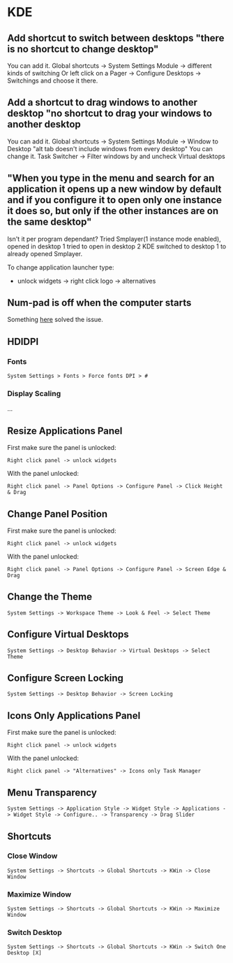 # KDE
## Add shortcut to switch between desktops "there is no shortcut to change desktop"
You can add it. Global shortcuts -> System Settings Module -> different kinds of switching Or left click on a Pager -> Configure Desktops -> Switchings and choose it there. 


## Add a shortcut to drag windows to another desktop "no shortcut to drag your windows to another desktop 
You can add it. Global shortcuts -> System Settings Module -> Window to Desktop "alt tab doesn't include windows from every desktop" You can change it. Task Switcher -> Filter windows by and uncheck Virtual desktops 

## "When you type in the menu and search for an application it opens up a new window by default and if you configure it to open only one instance it does so, but only if the other instances are on the same desktop" 

Isn't it per program dependant? Tried Smplayer(1 instance mode enabled), opened in desktop 1 tried to open in desktop 2 KDE switched to desktop 1 to already opened Smplayer. 

To change application launcher type:
- unlock widgets ->  right click logo ->  alternatives

## Num-pad is off when the computer starts
Something [here](https://forum.manjaro.org/t/solved-how-to-turn-on-numlock-on-boot-on-plasma/8301/2) solved the issue.

## HDIDPI
### Fonts
    System Settings > Fonts > Force fonts DPI > #

### Display Scaling
...

## Resize Applications Panel
First make sure the panel is unlocked:

    Right click panel -> unlock widgets
    
With the panel unlocked:

    Right click panel -> Panel Options -> Configure Panel -> Click Height & Drag

## Change Panel Position
First make sure the panel is unlocked:

    Right click panel -> unlock widgets
    
With the panel unlocked:

    Right click panel -> Panel Options -> Configure Panel -> Screen Edge & Drag

## Change the Theme

    System Settings -> Workspace Theme -> Look & Feel -> Select Theme

## Configure Virtual Desktops

    System Settings -> Desktop Behavior -> Virtual Desktops -> Select Theme

## Configure Screen Locking

    System Settings -> Desktop Behavior -> Screen Locking

## Icons Only Applications Panel
First make sure the panel is unlocked:

    Right click panel -> unlock widgets
    
With the panel unlocked:

    Right click panel -> "Alternatives" -> Icons only Task Manager

## Menu Transparency

    System Settings -> Application Style -> Widget Style -> Applications -> Widget Style -> Configure.. -> Transparency -> Drag Slider

## Shortcuts
### Close Window
    
    System Settings -> Shortcuts -> Global Shortcuts -> KWin -> Close Window

### Maximize Window
    
    System Settings -> Shortcuts -> Global Shortcuts -> KWin -> Maximize Window

### Switch Desktop

    System Settings -> Shortcuts -> Global Shortcuts -> KWin -> Switch One Desktop [X]